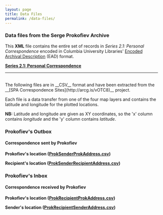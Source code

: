 ```yaml
---
layout: page
title: Data Files
permalink: /data-files/
---
```


### Data files from the Serge Prokofiev Archive

This __XML__ file contains the entire set of records in _Series 2.1: Personal Correspondence_ encoded in Columbia University Libraries' [Encoded Archival Description](https://www.loc.gov/rr/ead/) (EAD) format.

[__Series 2.1: Personal Correspondence__](../textfiles/xml/Series2.1.xml)

---

<br/>
The following files are in __CSV__ format and have been extracted from the __[SPA Correspondence Sites](http://arcg.is/vOTC8)__ project.

Each file is a data transfer from one of the four map layers and contains the latitude and longitude for the plotted locations.

__NB:__ Latitude and longitude are given as XY coordinates, so the 'x' column contains _longitude_ and the 'y' column contains _latitude_.

### Prokofiev's Outbox
#### Correspondence sent by Prokofiev

__Prokofiev's location ([ProkSenderProkAddress.csv](../textfiles/csv/ProkSenderProkAddress.csv))__

__Recipient's location ([ProkSenderRecipientAddress.csv](../textfiles/csv/ProkSenderRecipientAddress.csv))__

### Prokofiev's Inbox
#### Correspondence received by Prokofiev

__Prokofiev's location ([ProkRecipientProkAddress.csv](../textfiles/csv/ProkRecipientProkAddress.csv))__

__Sender's location ([ProkRecipientSenderAddress.csv](../textfiles/csv/ProkRecipientSenderAddress.csv))__
